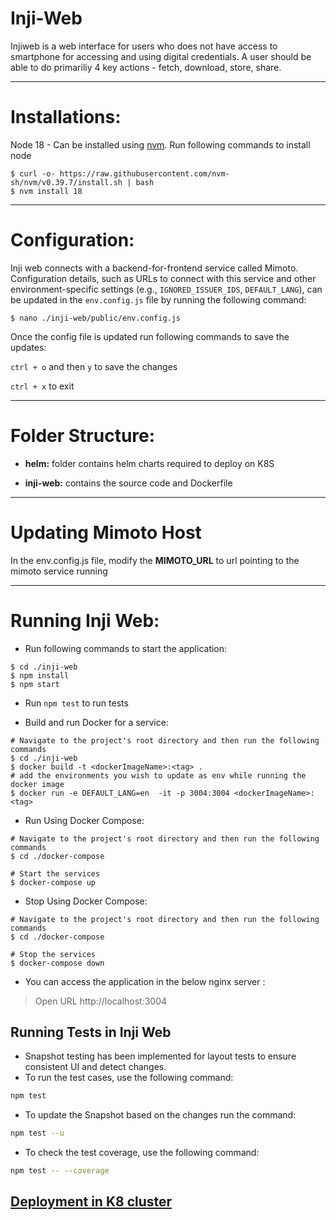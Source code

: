 # Inji-Web
Injiweb is a web interface for users who does not have access to smartphone for accessing and using digital credentials. A user should be able to do primariliy 4 key actions - fetch, download, store, share.

---
# Installations:

Node 18 - Can be installed using [nvm](https://github.com/nvm-sh/nvm). Run following commands to install node

```
$ curl -o- https://raw.githubusercontent.com/nvm-sh/nvm/v0.39.7/install.sh | bash
$ nvm install 18
```
---
# Configuration:
Inji web connects with a backend-for-frontend service called Mimoto. Configuration details, such as URLs to connect with this service and other environment-specific settings (e.g., `IGNORED_ISSUER_IDS`, `DEFAULT_LANG`), can be updated in the `env.config.js` file by running the following command:
```
$ nano ./inji-web/public/env.config.js
```
Once the config file is updated run following commands to save the updates:

`ctrl + o` and then `y` to save the changes

`ctrl + x` to exit

---

# Folder Structure:

  * **helm:** folder contains helm charts required to deploy on K8S

  * **inji-web:** contains the source code and Dockerfile

---
# Updating Mimoto Host

In the env.config.js file, modify the **MIMOTO_URL** to url pointing to the mimoto service running  

---


# Running Inji Web:

* Run following commands to start the application:

```
$ cd ./inji-web
$ npm install
$ npm start
```
 * Run `npm test` to run tests


- Build and run Docker for a service: 
```
# Navigate to the project's root directory and then run the following commands
$ cd ./inji-web
$ docker build -t <dockerImageName>:<tag> .
# add the environments you wish to update as env while running the docker image
$ docker run -e DEFAULT_LANG=en  -it -p 3004:3004 <dockerImageName>:<tag>
```

- Run Using Docker Compose:
```
# Navigate to the project's root directory and then run the following commands
$ cd ./docker-compose

# Start the services
$ docker-compose up
```

- Stop Using Docker Compose:
```
# Navigate to the project's root directory and then run the following commands
$ cd ./docker-compose

# Stop the services
$ docker-compose down
```

- You can access the application in the below nginx server :  
> Open URL http://localhost:3004

## Running Tests in Inji Web
 - Snapshot testing has been implemented for layout tests to ensure consistent UI and detect changes.
 - To run the test cases, use the following command:
```bash
npm test
```
 - To update the Snapshot based on the changes run the command:
```bash
npm test --u
```
 - To check the test coverage, use the following command:
```bash
npm test -- --coverage
```

## [Deployment in K8 cluster](deploy/inji-web/README.md)